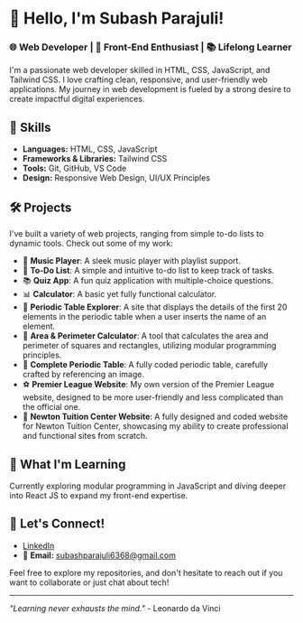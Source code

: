 # 👋 Hello, I'm Subash Parajuli!

### 🌐 Web Developer | 🎨 Front-End Enthusiast | 📚 Lifelong Learner

I'm a passionate web developer skilled in HTML, CSS, JavaScript, and Tailwind CSS. I love crafting clean, responsive, and user-friendly web applications. My journey in web development is fueled by a strong desire to create impactful digital experiences.

## 🚀 Skills
- **Languages:** HTML, CSS, JavaScript
- **Frameworks & Libraries:** Tailwind CSS
- **Tools:** Git, GitHub, VS Code
- **Design:** Responsive Web Design, UI/UX Principles

## 🛠️ Projects
I've built a variety of web projects, ranging from simple to-do lists to dynamic tools. Check out some of my work:

- 🎵 **Music Player**: A sleek music player with playlist support.
- 📝 **To-Do List**: A simple and intuitive to-do list to keep track of tasks.
- 📚 **Quiz App**: A fun quiz application with multiple-choice questions.
- 📊 **Calculator**: A basic yet fully functional calculator.
- 🧪 **Periodic Table Explorer**: A site that displays the details of the first 20 elements in the periodic table when a user inserts the name of an element.
- 📐 **Area & Perimeter Calculator**: A tool that calculates the area and perimeter of squares and rectangles, utilizing modular programming principles.
- 🔬 **Complete Periodic Table**: A fully coded periodic table, carefully crafted by referencing an image.
- ⚽ **Premier League Website**: My own version of the Premier League website, designed to be more user-friendly and less complicated than the official one.
- 🏫 **Newton Tuition Center Website**: A fully designed and coded website for Newton Tuition Center, showcasing my ability to create professional and functional sites from scratch.

## 🌱 What I'm Learning
Currently exploring modular programming in JavaScript and diving deeper into React JS to expand my front-end expertise.

## 💬 Let's Connect!
- [LinkedIn](https://www.linkedin.com/in/subash-parajuli-379b6b320)
- 📧 **Email:** subashparajuli6368@gmail.com

Feel free to explore my repositories, and don't hesitate to reach out if you want to collaborate or just chat about tech!

---

_"Learning never exhausts the mind."_ - Leonardo da Vinci
